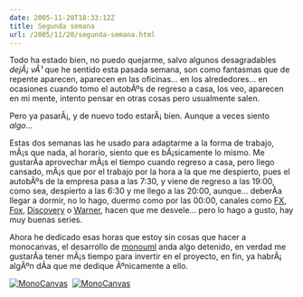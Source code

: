 ```yaml
---
date: 2005-11-20T18:33:12Z
title: Segunda semana
url: /2005/11/20/segunda-semana.html
---
```


<p>Todo ha estado bien, no puedo quejarme, salvo algunos desagradables <em>dejÃ¡ vÃ¹</em> que he sentido esta pasada semana, son como fantasmas que de repente aparecen, aparecen en las oficinas... en los alrededores... en ocasiones cuando tomo el autobÃºs de regreso a casa, los veo, aparecen en mi mente, intento pensar en otras cosas pero usualmente salen.</p>
<p>Pero ya pasarÃ¡, y de nuevo todo estarÃ¡ bien. Aunque a veces siento <em>algo</em>... </p>
<p>Estas dos semanas las he usado para adaptarme a la forma de trabajo, mÃ¡s que nada, al horario, siento que es bÃ¡sicamente lo mismo. Me gustarÃ­a aprovechar mÃ¡s el tiempo cuando regreso a casa, pero llego cansado, mÃ¡s que por el trabajo por la hora a la que me despierto, pues el autobÃºs de la empresa pasa a las 7:30, y viene de regreso a las 19:00, como sea, despierto a las 6:30 y me llego a las 20:00, aunque... deberÃ­a llegar a dormir, no lo hago, duermo como por las 00:00, canales como <a href="http://www.fxnetworks.com/">FX</a>, <a href="http://www.fox.com/home.htm">Fox</a>, <a href="http://www.tudiscovery.com/_home/">Discovery</a> o <a href="http://www.warnerchannel.net/">Warner</a>, hacen que me desvele... pero lo hago a gusto, hay  muy buenas series.</p>
<p>Ahora he dedicado esas horas que estoy sin cosas que hacer a monocanvas, el desarrollo de <a href="http://www.monouml.org">monouml</a> anda algo detenido, en verdad me gustarÃ­a tener mÃ¡s tiempo para invertir en el proyecto, en fin, ya habrÃ¡ algÃºn dÃ­a que me dedique Ãºnicamente a ello.</p>
<p><a href="http://static.flickr.com/30/65278611_756d54f2d4_o.png"><img src="http://static.flickr.com/30/65278611_756d54f2d4_m.jpg" alt="MonoCanvas" /></a>&nbsp;&nbsp;<a href="http://static.flickr.com/24/65278612_dffd2e15b7_o.png"><img src="http://static.flickr.com/24/65278612_dffd2e15b7_m.jpg" alt="MonoCanvas" /></a></p>
